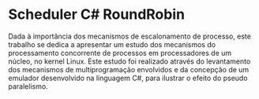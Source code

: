 # Scheduler C# RoundRobin

Dada à importância dos mecanismos de escalonamento de processo, este trabalho se dedica a apresentar um estudo dos mecanismos do processamento concorrente de processos em processadores de um núcleo, no kernel Linux. Este estudo foi realizado através do levantamento dos mecanismos de multiprogramação envolvidos e da concepção de um emulador desenvolvido na linguagem C#, para ilustrar o efeito do pseudo paralelismo.
